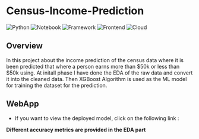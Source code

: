 # Census-Income-Prediction

![Python](https://img.shields.io/badge/Python-3.7-blue)
![Notebook](https://img.shields.io/badge/Notebook-Jupyter-orange)
![Framework](https://img.shields.io/badge/Framework-Flask-red)
![Frontend](https://img.shields.io/badge/Frontend-HTML/CSS/JS-green)
![Cloud](https://img.shields.io/badge/Cloud-Heroku-blue)


## Overview
In this project about the income prediction of the census data where it is been predicted that where a person earns more than $50k or less than $50k using.
At initall phase I have done the EDA of the raw data and convert it into the cleaned data. 
Then XGBoost Algorithm is used as the ML model for training the dataset for the prediction.


## WebApp
* If you want to view the deployed model, click on the following link : 


**Different accuracy metrics are provided in the EDA part**
